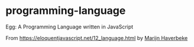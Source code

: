 # programming-language
Egg: A Programming Language written in JavaScript

From https://eloquentjavascript.net/12_language.html by [Marijn Haverbeke](https://twitter.com/marijnh)
